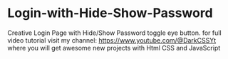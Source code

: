 # Login-with-Hide-Show-Password
 Creative Login Page with Hide/Show Password toggle eye button. for full video tutorial visit my channel: https://www.youtube.com/@DarkCSSYt where you will get awesome new projects with Html CSS and JavaScript
